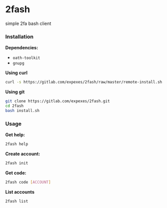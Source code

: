 # 2fash

simple 2fa bash client

### Installation

**Dependencies:**
- `oath-toolkit`
- `gnupg`

**Using curl**
```sh
curl -s https://gitlab.com/expexes/2fash/raw/master/remote-install.sh | bash
```

**Using git**
```sh
git clone https://gitlab.com/expexes/2fash.git
cd 2fash
bash install.sh
```



### Usage

**Get help:**
```sh
2fash help
```

**Create account:**
```sh
2fash init
```

**Get code:**
```sh
2fash code [ACCOUNT]
```

**List accounts**
```sh
2fash list
```
